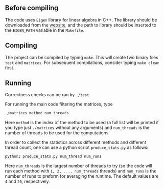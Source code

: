 ## Before compiling

The code uses `Eigen` library for linear algebra in C++. The library should be downloaded from the [website](https://eigen.tuxfamily.org/index.php?title=Main_Page), and the path to library should be inserted to the `EIGEN_PATH` variable in the `Makefile`.

## Compiling

The project can be compiled by typing `make`. 
This will create two binary files `test` and `matrices`.
For subsequent compilations, consider typing `make clean` first.

## Running

Correctness checks can be run by `./test`.

For running the main code filtering the matrices, type
```bash
./matrices method num_threads
```
Here `method` is the index of the method to be used (a full list will be printed if you type just `./matrices` without any arguments) and `num_threads` is the number of threads to be used for the computations.

In order to collect the statistics across different methods and different thread count, one can use a python script `produce_stats.py` as follows:
```bash
python3 produce_stats.py num_thread num_runs
```
Here `num_threads` is the largest number of threads to try (so the code will run each method with `1, 2, ..., num_threads` threads) and `num_runs` is the number of runs to preform for averaging the runtime. The default values are `4` and `20`, respectively.
 
